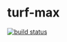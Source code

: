 turf-max
========
[![build status](https://secure.travis-ci.org/Turfjs/turf-max.png)](http://travis-ci.org/Turfjs/turf-max)
